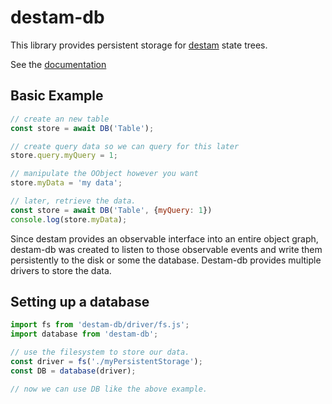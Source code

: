 # destam-db

This library provides persistent storage for [destam](https://github.com/equator-studios/destam) state trees.

See the [documentation](docs/doc.md)

## Basic Example
```js
// create an new table
const store = await DB('Table');

// create query data so we can query for this later
store.query.myQuery = 1;

// manipulate the OObject however you want
store.myData = 'my data';

// later, retrieve the data.
const store = await DB('Table', {myQuery: 1})
console.log(store.myData);
```

Since destam provides an observable interface into an entire object graph, destam-db was created to listen to those observable events and write them persistently to the disk or some the database. Destam-db provides multiple drivers to store the data.

## Setting up a database

```js
import fs from 'destam-db/driver/fs.js';
import database from 'destam-db';

// use the filesystem to store our data.
const driver = fs('./myPersistentStorage');
const DB = database(driver);

// now we can use DB like the above example.
```
